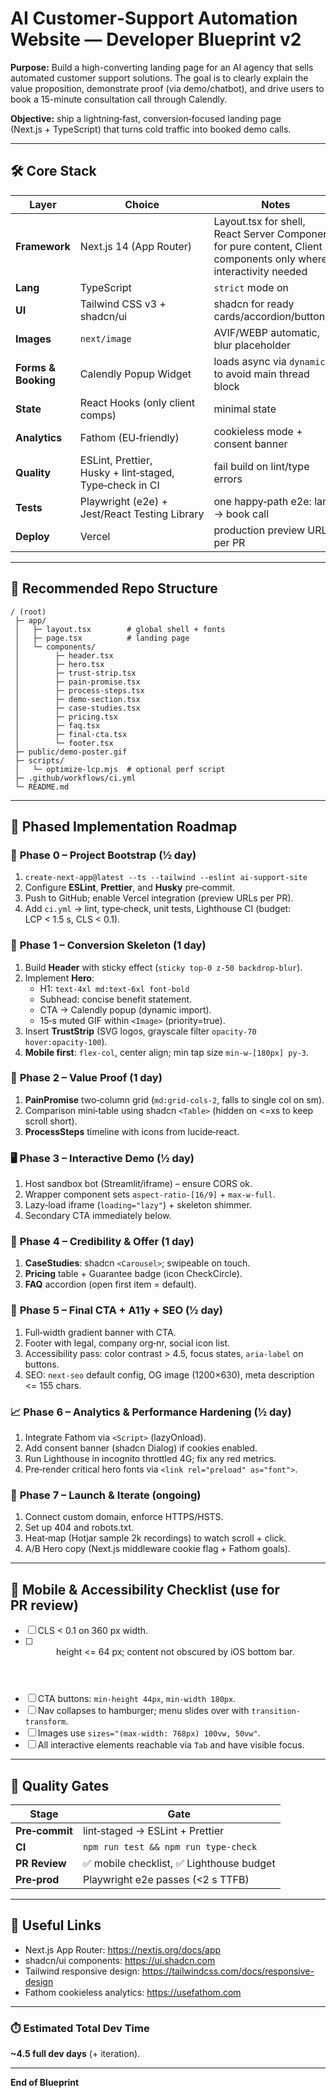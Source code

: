# AI Customer‑Support Automation Website — **Developer Blueprint v2**

**Purpose:** Build a high-converting landing page for an AI agency that sells automated customer support solutions. The goal is to clearly explain the value proposition, demonstrate proof (via demo/chatbot), and drive users to book a 15-minute consultation call through Calendly.

**Objective:** ship a lightning‑fast, conversion‑focused landing page (Next.js + TypeScript) that turns cold traffic into booked demo calls.

---

## 🛠 Core Stack

| Layer               | Choice                                                  | Notes                                                                                                             |
| ------------------- | ------------------------------------------------------- | ----------------------------------------------------------------------------------------------------------------- |
| **Framework**       | Next.js 14 (App Router)                                 | Layout.tsx for shell, React Server Components for pure content, Client components only where interactivity needed |
| **Lang**            | TypeScript                                              | `strict` mode on                                                                                                  |
| **UI**              | Tailwind CSS v3 + shadcn/ui                             | shadcn for ready cards/accordion/buttons                                                                          |
| **Images**          | `next/image`                                            | AVIF/WEBP automatic, blur placeholder                                                                             |
| **Forms & Booking** | Calendly Popup Widget                                   | loads async via `dynamic()` to avoid main thread block                                                            |
| **State**           | React Hooks (only client comps)                         | minimal state                                                                                                     |
| **Analytics**       | Fathom (EU‑friendly)                                    | cookieless mode + consent banner                                                                                  |
| **Quality**         | ESLint, Prettier, Husky + lint‑staged, Type‑check in CI | fail build on lint/type errors                                                                                    |
| **Tests**           | Playwright (e2e) + Jest/React Testing Library           | one happy‑path e2e: land → book call                                                                              |
| **Deploy**          | Vercel                                                  | production preview URLs per PR                                                                                    |

---

## 📁 Recommended Repo Structure

```
/ (root)
 ├─ app/
 │   ├─ layout.tsx        # global shell + fonts
 │   ├─ page.tsx          # landing page
 │   └─ components/
 │        ├─ header.tsx
 │        ├─ hero.tsx
 │        ├─ trust‑strip.tsx
 │        ├─ pain‑promise.tsx
 │        ├─ process‑steps.tsx
 │        ├─ demo‑section.tsx
 │        ├─ case‑studies.tsx
 │        ├─ pricing.tsx
 │        ├─ faq.tsx
 │        ├─ final‑cta.tsx
 │        └─ footer.tsx
 ├─ public/demo‑poster.gif
 ├─ scripts/
 │   └─ optimize‑lcp.mjs  # optional perf script
 ├─ .github/workflows/ci.yml
 └─ README.md
```

---

## 🚧 Phased Implementation Roadmap

### 🔰 **Phase 0 – Project Bootstrap (½ day)**

1. `create‑next‑app@latest --ts --tailwind --eslint ai-support-site`
2. Configure **ESLint**, **Prettier**, and **Husky** pre‑commit.
3. Push to GitHub; enable Vercel integration (preview URLs per PR).
4. Add `ci.yml` → lint, type‑check, unit tests, Lighthouse CI (budget: LCP < 1.5 s, CLS < 0.1).

### 🚀 **Phase 1 – Conversion Skeleton (1 day)**

1. Build **Header** with sticky effect (`sticky top‑0 z‑50 backdrop‑blur`).
2. Implement **Hero**:
   - H1: `text‑4xl md:text‑6xl font‑bold`
   - Subhead: concise benefit statement.
   - CTA → Calendly popup (dynamic import).
   - 15‑s muted GIF within `<Image>` (priority=true).
3. Insert **TrustStrip** (SVG logos, grayscale filter `opacity‑70 hover:opacity‑100`).
4. **Mobile first**: `flex‑col`, center align; min tap size `min‑w-[180px] py‑3`.

### 💎 **Phase 2 – Value Proof (1 day)**

1. **PainPromise** two‑column grid (`md:grid-cols‑2`, falls to single col on sm).
2. Comparison mini‑table using shadcn `<Table>` (hidden on <=xs to keep scroll short).
3. **ProcessSteps** timeline with icons from lucide‑react.

### 🖥️ **Phase 3 – Interactive Demo (½ day)**

1. Host sandbox bot (Streamlit/iframe) – ensure CORS ok.
2. Wrapper component sets `aspect‑ratio-[16/9]` + `max‑w‑full`.
3. Lazy‑load iframe (`loading="lazy"`) + skeleton shimmer.
4. Secondary CTA immediately below.

### 🧲 **Phase 4 – Credibility & Offer (1 day)**

1. **CaseStudies**: shadcn `<Carousel>`; swipeable on touch.
2. **Pricing** table + Guarantee badge (icon CheckCircle).
3. **FAQ** accordion (open first item = default).

### 🎯 **Phase 5 – Final CTA + A11y + SEO (½ day)**

1. Full‑width gradient banner with CTA.
2. Footer with legal, company org‑nr, social icon list.
3. Accessibility pass: color contrast > 4.5, focus states, `aria‑label` on buttons.
4. SEO: `next-seo` default config, OG image (1200×630), meta description <= 155 chars.

### 📈 **Phase 6 – Analytics & Performance Hardening (½ day)**

1. Integrate Fathom via `<Script>` (lazyOnload).
2. Add consent banner (shadcn Dialog) if cookies enabled.
3. Run Lighthouse in incognito throttled 4G; fix any red metrics.
4. Pre‑render critical hero fonts via `<link rel="preload" as="font">`.

### 🚀 **Phase 7 – Launch & Iterate (ongoing)**

1. Connect custom domain, enforce HTTPS/HSTS.
2. Set up 404 and robots.txt.
3. Heat‑map (Hotjar sample 2k recordings) to watch scroll + click.
4. A/B Hero copy (Next.js middleware cookie flag + Fathom goals).

---

## 📱 Mobile & Accessibility Checklist (use for PR review)

- [ ] CLS < 0.1 on 360 px width.
- [ ] <header> height <= 64 px; content not obscured by iOS bottom bar.
- [ ] CTA buttons: `min‑height 44px`, `min‑width 180px`.
- [ ] Nav collapses to hamburger; menu slides over with `transition-transform`.
- [ ] Images use `sizes="(max-width: 768px) 100vw, 50vw"`.
- [ ] All interactive elements reachable via `Tab` and have visible focus.

---

## 🧪 Quality Gates

| Stage          | Gate                                      |
| -------------- | ----------------------------------------- |
| **Pre‑commit** | lint‑staged → ESLint + Prettier           |
| **CI**         | `npm run test && npm run type-check`      |
| **PR Review**  | ✅ mobile checklist, ✅ Lighthouse budget |
| **Pre‑prod**   | Playwright e2e passes (<2 s TTFB)         |

---

## 🔗 Useful Links

- Next.js App Router: https://nextjs.org/docs/app
- shadcn/ui components: https://ui.shadcn.com
- Tailwind responsive design: https://tailwindcss.com/docs/responsive-design
- Fathom cookieless analytics: https://usefathom.com

---

### ⏱️ Estimated Total Dev Time

**~4.5 full dev days** (+ iteration).

---

**End of Blueprint**
